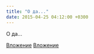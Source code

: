 ```yaml
---
title: "О да..."
date: 2015-04-25 04:12:00 +0300
---
```


О да...


[Вложение](/assets/vk_photos/2/GsQxLmra7U8.jpg)
[Вложение](/assets/vk_photos/2/ETtoIkBg_k4.jpg)
